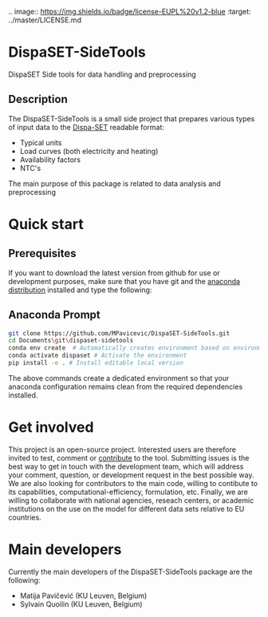 .. image:: https://img.shields.io/badge/license-EUPL%20v1.2-blue
   :target: ../master/LICENSE.md

DispaSET-SideTools
==================
DispaSET Side tools for data handling and preprocessing

Description
-----------
The DispaSET-SideTools is a small side project that prepares various types of input data to the [Dispa-SET](http://www.dispaset.eu/en/latest/index.html) readable format:

- Typical units
- Load curves (both electricity and heating)
- Availability factors
- NTC's

The main purpose of this package is related to data analysis and preprocessing  

Quick start
===========

Prerequisites
-------------
If you want to download the latest version from github for use or development purposes, make sure that you have git and the [anaconda distribution](https://www.anaconda.com/distribution/) installed and type the following:

Anaconda Prompt
---------------
```bash
git clone https://github.com/MPavicevic/DispaSET-SideTools.git
cd Documents\git\dispaset-sidetools
conda env create  # Automatically creates environment based on environment.yml
conda activate dispaset # Activate the environment
pip install -e . # Install editable local version
```

The above commands create a dedicated environment so that your anaconda configuration remains clean from the required dependencies installed.

Get involved
============
This project is an open-source project. Interested users are therefore invited to test, comment or [contribute](CONTRIBUTING.md) to the tool. Submitting issues is the best way to get in touch with the development team, which will address your comment, question, or development request in the best possible way. We are also looking for contributors to the main code, willing to contibute to its capabilities, computational-efficiency, formulation, etc. Finally, we are willing to collaborate with national agencies, reseach centers, or academic institutions on the use on the model for different data sets relative to EU countries.

Main developers
===============
Currently the main developers of the DispaSET-SideTools package are the following:

- Matija Pavičević  (KU Leuven, Belgium)
- Sylvain Quoilin (KU Leuven, Belgium)
